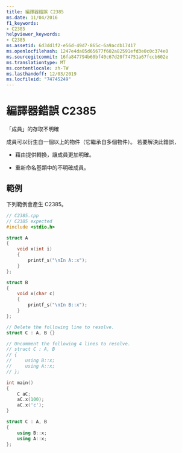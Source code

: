 ```yaml
---
title: 編譯器錯誤 C2385
ms.date: 11/04/2016
f1_keywords:
- C2385
helpviewer_keywords:
- C2385
ms.assetid: 6d3dd1f2-e56d-49d7-865c-6a9acdb17417
ms.openlocfilehash: 1247e4da05d65677f602a82591efd3e0c0c374e0
ms.sourcegitcommit: 16fa847794b60bf40c67d20f74751a67fccb602e
ms.translationtype: MT
ms.contentlocale: zh-TW
ms.lasthandoff: 12/03/2019
ms.locfileid: "74745249"
---
```

# <a name="compiler-error-c2385"></a>編譯器錯誤 C2385

「成員」的存取不明確

成員可以衍生自一個以上的物件（它繼承自多個物件）。  若要解決此錯誤，

- 藉由提供轉換，讓成員更加明確。

- 重新命名基類中的不明確成員。

## <a name="example"></a>範例

下列範例會產生 C2385。

```cpp
// C2385.cpp
// C2385 expected
#include <stdio.h>

struct A
{
    void x(int i)
    {
        printf_s("\nIn A::x");
    }
};

struct B
{
    void x(char c)
    {
        printf_s("\nIn B::x");
    }
};

// Delete the following line to resolve.
struct C : A, B {}

// Uncomment the following 4 lines to resolve.
// struct C : A, B
// {
//     using B::x;
//     using A::x;
// };

int main()
{
    C aC;
    aC.x(100);
    aC.x('c');
}

struct C : A, B
{
    using B::x;
    using A::x;
};
```
